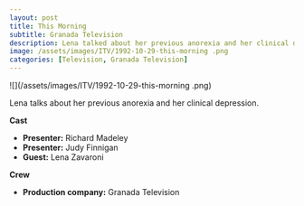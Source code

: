 ```yaml
---
layout: post
title: This Morning
subtitle: Granada Television
description: Lena talked about her previous anorexia and her clinical depression.
image: /assets/images/ITV/1992-10-29-this-morning .png
categories: [Television, Granada Television]
---
```


![](/assets/images/ITV/1992-10-29-this-morning .png)

Lena talks about her previous anorexia and her clinical depression.

**Cast**
* **Presenter:** Richard Madeley
* **Presenter:** Judy Finnigan
* **Guest:** Lena Zavaroni

**Crew**
* **Production company:** Granada Television
